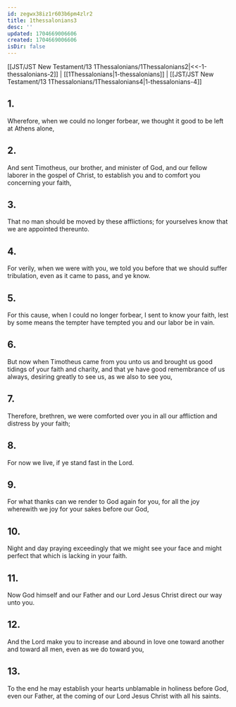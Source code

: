 ```yaml
---
id: zegwx38iz1r603b6pm4zlr2
title: 1thessalonians3
desc: ''
updated: 1704669006606
created: 1704669006606
isDir: false
---
```

[[JST/JST New Testament/13 1Thessalonians/1Thessalonians2|<<-1-thessalonians-2]] | [[1Thessalonians|1-thessalonians]] | [[JST/JST New Testament/13 1Thessalonians/1Thessalonians4|1-thessalonians-4]]
## 1.
Wherefore, when we could no longer forbear, we thought it good to be left at Athens alone,
## 2.
And sent Timotheus, our brother, and minister of God, and our fellow laborer in the gospel of Christ, to establish you and to comfort you concerning your faith,
## 3.
That no man should be moved by these afflictions; for yourselves know that we are appointed thereunto.
## 4.
For verily, when we were with you, we told you before that we should suffer tribulation, even as it came to pass, and ye know.
## 5.
For this cause, when I could no longer forbear, I sent to know your faith, lest by some means the tempter have tempted you and our labor be in vain.
## 6.
But now when Timotheus came from you unto us and brought us good tidings of your faith and charity, and that ye have good remembrance of us always, desiring greatly to see us, as we also to see you,
## 7.
Therefore, brethren, we were comforted over you in all our affliction and distress by your faith;
## 8.
For now we live, if ye stand fast in the Lord.
## 9.
For what thanks can we render to God again for you, for all the joy wherewith we joy for your sakes before our God,
## 10.
Night and day praying exceedingly that we might see your face and might perfect that which is lacking in your faith.
## 11.
Now God himself and our Father and our Lord Jesus Christ direct our way unto you.
## 12.
And the Lord make you to increase and abound in love one toward another and toward all men, even as we do toward you,
## 13.
To the end he may establish your hearts unblamable in holiness before God, even our Father, at the coming of our Lord Jesus Christ with all his saints.

